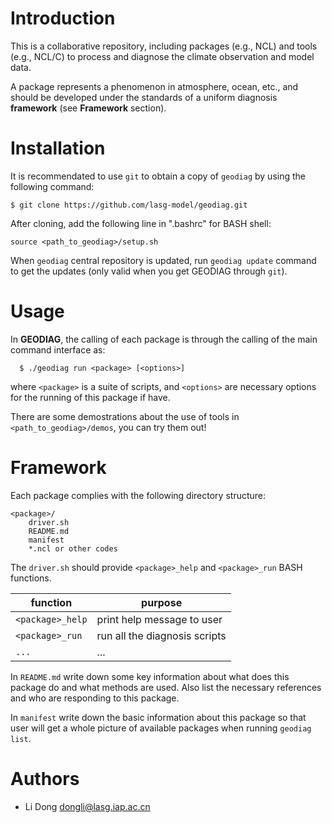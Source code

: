 Introduction
============

This is a collaborative repository, including packages (e.g., NCL) and tools (e.g., NCL/C) to process and diagnose the climate observation and model data.

A package represents a phenomenon in atmosphere, ocean, etc., and should be developed under the standards of a uniform diagnosis **framework** (see **Framework** section).

Installation
============

It is recommendated to use `git` to obtain a copy of `geodiag` by using the following command:
```
$ git clone https://github.com/lasg-model/geodiag.git
```
After cloning, add the following line in ".bashrc" for BASH shell:
```
source <path_to_geodiag>/setup.sh
```
When `geodiag` central repository is updated, run `geodiag update` command to get the updates (only valid when you get GEODIAG through `git`).

Usage
=====

In **GEODIAG**, the calling of each package is through the calling of the main command interface as:

      $ ./geodiag run <package> [<options>]

where `<package>` is a suite of scripts, and `<options>` are necessary options for the running of this package if have.

There are some demostrations about the use of tools in `<path_to_geodiag>/demos`, you can try them out!

Framework
=========

Each package complies with the following directory structure:
```
<package>/
    driver.sh
    README.md
    manifest
    *.ncl or other codes
```
The `driver.sh` should provide `<package>_help` and `<package>_run` BASH functions.

| function         | purpose                       |
| ---------------- | ----------------------------- |
| `<package>_help` | print help message to user    |
| `<package>_run`  | run all the diagnosis scripts |
| `...`            | ...                           |

In `README.md` write down some key information about what does this package do and what methods are used. Also list the necessary references and who are responding to this package.

In `manifest` write down the basic information about this package so that user will get a whole picture of available packages when running `geodiag list`.

Authors
=======

- Li Dong <dongli@lasg.iap.ac.cn>


